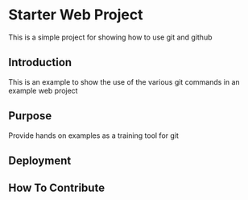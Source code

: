 # Starter Web Project

This is a simple project for showing how to use git and github

## Introduction

This is an example to show the use of the various git commands in an example web project

## Purpose

Provide hands on examples as a training tool for git

## Deployment

## How To Contribute